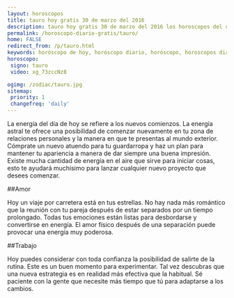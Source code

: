 ```yaml
---
layout: horoscopos
title: tauro hoy gratis 30 de marzo del 2016 
description: tauro hoy gratis 30 de marzo del 2016 los horoscopos del dia, amor, trabajo, vida personal. Todas las predicciones para tauro gratis. http://horoscopo-del-dia.com/horoscopo-diario-gratis/tauro/ 
permalink: /horoscopo-diario-gratis/tauro/
home: FALSE
redirect_from: /p/tauro.html
keywords: horóscopo de hoy, horóscopo diario, horóscopo, horoscopos diarios gratis del dia de hoy, horóscopo diario gratis,horóscopo 2016, horóscopo esperanza gracia, horoscopo tauro hoy, horoscop, horóscopos gratis, horoscopo tauro, horoscopo tauro 2016, Tarot, Astrologia, Zodíaco, tauro, horoscopo gratis
horoscopo:
 signo: tauro
 video: xg_73zccNz8

ogimg: /zodiac/tauro.jpg
sitemap:
 priority: 1
 changefreq: 'daily'
---
```



La energía del día de hoy se refiere a los nuevos comienzos. La energía astral te ofrece una posibilidad de comenzar nuevamente en tu zona de relaciones personales y la manera en que te presentas al mundo exterior. Cómprate un nuevo atuendo para tu guardarropa y haz un plan para mantener tu apariencia a manera de dar siempre una buena impresión. Existe mucha cantidad de energía en el aire que sirve para iniciar cosas, esto te ayudará muchísimo para lanzar cualquier nuevo proyecto que desees comenzar.

##Amor

Hoy un viaje por carretera está en tus estrellas. No hay nada más romántico que la reunión con tu pareja después de estar separados por un tiempo prolongado. Todas tus emociones están listas para desbordarse y convertirse en energía. El amor físico después de una separación puede provocar una energía muy poderosa.

##Trabajo

Hoy puedes considerar con toda confianza la posibilidad de salirte de la rutina. Este es un buen momento para experimentar. Tal vez descubras que una nueva estrategia es en realidad más efectiva que la habitual. Sé paciente con la gente que necesite más tiempo que tú para adaptarse a los cambios.